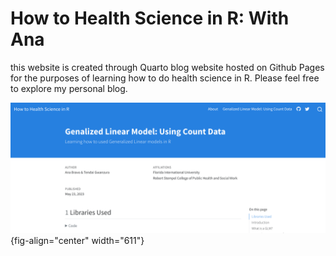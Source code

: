 # How to Health Science in R: With Ana

this website is created through Quarto blog website hosted on Github Pages for the purposes of learning how to do health science in R. Please feel free to explore my personal blog.

![](images/Screen%20Shot%202023-05-23%20at%204.45.58%20PM.png){fig-align="center" width="611"}
